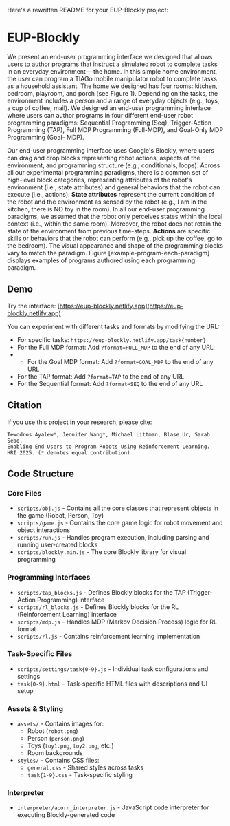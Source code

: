 Here's a rewritten README for your EUP-Blockly project:

# EUP-Blockly

We present an end-user programming interface we designed
that allows users to author programs that instruct a simulated robot to complete tasks in an everyday environment—
the home. In this simple home environment, the user can
program a TIAGo mobile manipulator robot to complete tasks
as a household assistant. The home we designed has four
rooms: kitchen, bedroom, playroom, and porch (see Figure 1).
Depending on the tasks, the environment includes a person and
a range of everyday objects (e.g., toys, a cup of coffee, mail).
We designed an end-user programming interface where
users can author programs in four different end-user robot
programming paradigms: Sequential Programming (Seq),
Trigger-Action Programming (TAP), Full MDP Programming (Full-MDP), and Goal-Only MDP Programming (Goal-
MDP).

Our end-user programming interface uses Google's Blockly, where users can drag and drop blocks representing robot actions, aspects of the environment, and programming structure (e.g., conditionals, loops). Across all our experimental programming paradigms, there is a common set of high-level block categories, representing attributes of the robot's environment (i.e., state attributes) and general behaviors that the robot can execute (i.e., actions). **State attributes** represent the current condition of the robot and the environment as sensed by the robot (e.g., I am in the kitchen, there is NO toy in the room). In all our end-user programming paradigms, we assumed that the robot only perceives states within the local context (i.e., within the same room). Moreover, the robot does not retain the state of the environment from previous time-steps. **Actions** are specific skills or behaviors that the robot can perform (e.g., pick up the coffee, go to the bedroom). The visual appearance and shape of the programming blocks vary to match the paradigm. Figure [example-program-each-paradigm] displays examples of programs authored using each programming paradigm.


## Demo

Try the interface: [https://eup-blockly.netlify.app](https://eup-blockly.netlify.app)

You can experiment with different tasks and formats by modifying the URL:
- For specific tasks: `https://eup-blockly.netlify.app/task{number}`
- For the Full MDP format: Add `?format=FULL_MDP` to the end of any URL
- - For the Goal MDP format: Add `?format=GOAL_MDP` to the end of any URL
- For the TAP format: Add `?format=TAP` to the end of any URL
- For the Sequential format: Add `?format=SEQ` to the end of any URL

## Citation

If you use this project in your research, please cite:
```
Tewodros Ayalew*, Jennifer Wang*, Michael Littman, Blase Ur, Sarah Sebo. 
Enabling End Users to Program Robots Using Reinforcement Learning. 
HRI 2025. (* denotes equal contribution)
```

## Code Structure

### Core Files
- `scripts/obj.js` - Contains all the core classes that represent objects in the game (Robot, Person, Toy)
- `scripts/game.js` - Contains the core game logic for robot movement and object interactions
- `scripts/run.js` - Handles program execution, including parsing and running user-created blocks
- `scripts/blockly.min.js` - The core Blockly library for visual programming

### Programming Interfaces
- `scripts/tap_blocks.js` - Defines Blockly blocks for the TAP (Trigger-Action Programming) interface
- `scripts/rl_blocks.js` - Defines Blockly blocks for the RL (Reinforcement Learning) interface
- `scripts/mdp.js` - Handles MDP (Markov Decision Process) logic for RL format
- `scripts/rl.js` - Contains reinforcement learning implementation

### Task-Specific Files
- `scripts/settings/task{0-9}.js` - Individual task configurations and settings
- `task{0-9}.html` - Task-specific HTML files with descriptions and UI setup

### Assets & Styling
- `assets/` - Contains images for:
  - Robot (`robot.png`)
  - Person (`person.png`)
  - Toys (`toy1.png`, `toy2.png`, etc.)
  - Room backgrounds
- `styles/` - Contains CSS files:
  - `general.css` - Shared styles across tasks
  - `task{1-9}.css` - Task-specific styling

### Interpreter
- `interpreter/acorn_interpreter.js` - JavaScript code interpreter for executing Blockly-generated code
